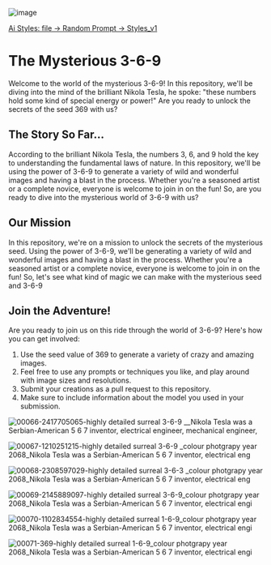 
![image](https://user-images.githubusercontent.com/195927/211108972-6b2ff1d9-0043-416a-95e4-2a08155982e0.png)

[Ai Styles: file -> Random Prompt -> Styles_v1](styles_V1.md)

# The Mysterious 3-6-9

Welcome to the world of the mysterious 3-6-9! In this repository, we'll be diving into the mind of the brilliant Nikola Tesla, he spoke: "these numbers hold some kind of special energy or power!" Are you ready to unlock the secrets of the seed 369 with us?

## The Story So Far...

According to the brilliant Nikola Tesla, the numbers 3, 6, and 9 hold the key to understanding the fundamental laws of nature. In this repository, we'll be using the power of 3-6-9 to generate a variety of wild and wonderful images and having a blast in the process. Whether you're a seasoned artist or a complete novice, everyone is welcome to join in on the fun! So, are you ready to dive into the mysterious world of 3-6-9 with us?

## Our Mission

In this repository, we're on a mission to unlock the secrets of the mysterious seed. Using the power of 3-6-9, we'll be generating a variety of wild and wonderful images and having a blast in the process. Whether you're a seasoned artist or a complete novice, everyone is welcome to join in on the fun! So, let's see what kind of magic we can make with the mysterious seed and 3-6-9

## Join the Adventure!

Are you ready to join us on this ride through the world of 3-6-9? Here's how you can get involved:

1. Use the seed value of 369 to generate a variety of crazy and amazing images.
2. Feel free to use any prompts or techniques you like, and play around with image sizes and resolutions.
3. Submit your creations as a pull request to this repository.
4. Make sure to include information about the model you used in your submission.


![00066-2417705065-highly detailed surreal 3-6-9 __Nikola Tesla was a Serbian-American 5 6 7  inventor, electrical engineer, mechanical engineer,](https://user-images.githubusercontent.com/195927/211111274-17ab4810-5d2f-419a-8eac-ae23a309a05d.png)

![00067-1210251215-highly detailed surreal 3-6-9 _colour photgrapy year  2068_Nikola Tesla was a Serbian-American 5 6 7  inventor, electrical eng](https://user-images.githubusercontent.com/195927/211111280-acf9a0c4-aeb2-40b9-838f-89884aaaa11e.png)

![00068-2308597029-highly detailed surreal 3-6-3 _colour photgrapy year  2068_Nikola Tesla was a Serbian-American 5 6 7  inventor, electrical eng](https://user-images.githubusercontent.com/195927/211111289-cd07e979-21ca-4e3a-91df-8db503d347eb.png)

![00069-2145889097-highly detailed surreal 3-6-9_colour photgrapy year  2068_Nikola Tesla was a Serbian-American 5 6 7  inventor, electrical engi](https://user-images.githubusercontent.com/195927/211111296-956a72e9-16d6-4edc-8157-e563781b4e89.png)

![00070-1102834554-highly detailed surreal 1-6-9_colour photgrapy year  2068_Nikola Tesla was a Serbian-American 5 6 7  inventor, electrical engi](https://user-images.githubusercontent.com/195927/211111304-a1d09da1-7df5-4400-9032-e96fd681ceea.png)

![00071-369-highly detailed surreal 1-6-9_colour photgrapy year  2068_Nikola Tesla was a Serbian-American 5 6 7  inventor, electrical engi](https://user-images.githubusercontent.com/195927/211111307-5efc4011-2031-4fd8-83ef-204516149485.png)
